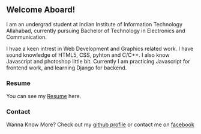 ## Welcome Aboard!

I am an undergrad student at Indian Institute of Information Technology Allahabad, currently pursuing Bachelor of Technology in Electronics and Communication.

I hvae a keen intrest in Web Development and Graphics related work. I have sound knowledge of HTML5, CSS, pyhton and C/C++. I also know Javascript and photoshop little bit.
Currently I am practicing Javascript for frontend work, and learning Django for backend.




### Resume

You can see my [Resume](https://github.com/AjiteshGupta/Resume_Ajitesh) here. 




### Contact

Wanna Know More? Check out my [github profile](https://github.com/AjiteshGupta) or contact me on [facebook](https://www.facebook.com/ajitesh.gupta13)
